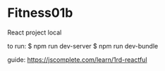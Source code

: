# Fitness01b
React project local

to run: 
$ npm run dev-server
$ npm run dev-bundle

guide:
https://jscomplete.com/learn/1rd-reactful
